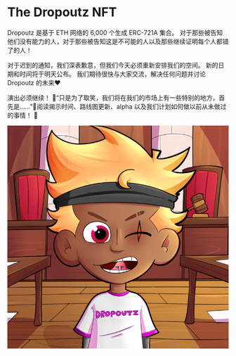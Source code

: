 # The Dropoutz NFT

Dropoutz 是基于 ETH 网络的 6,000 个生成 ERC-721A 集合。 对于那些被告知他们没有能力的人，对于那些被告知这是不可能的人以及那些继续证明每个人都错了的人！

对于迟到的通知，我们深表歉意，但我们今天必须重新安排我们的空间。 新的日期和时间将于明天公布。 我们期待很快与大家交流，解决任何问题并讨论 Dropoutz 的未来♥️

演出必须继续！ 🚀“只是为了取笑，我们将在我们的市场上有一些特别的地方，首先是……”👀阅读揭示时间、路线图更新、alpha 以及我们计划如何做以前从未做过的事情！ 🧹

![NFT](微信截图_20220903145017.png)




